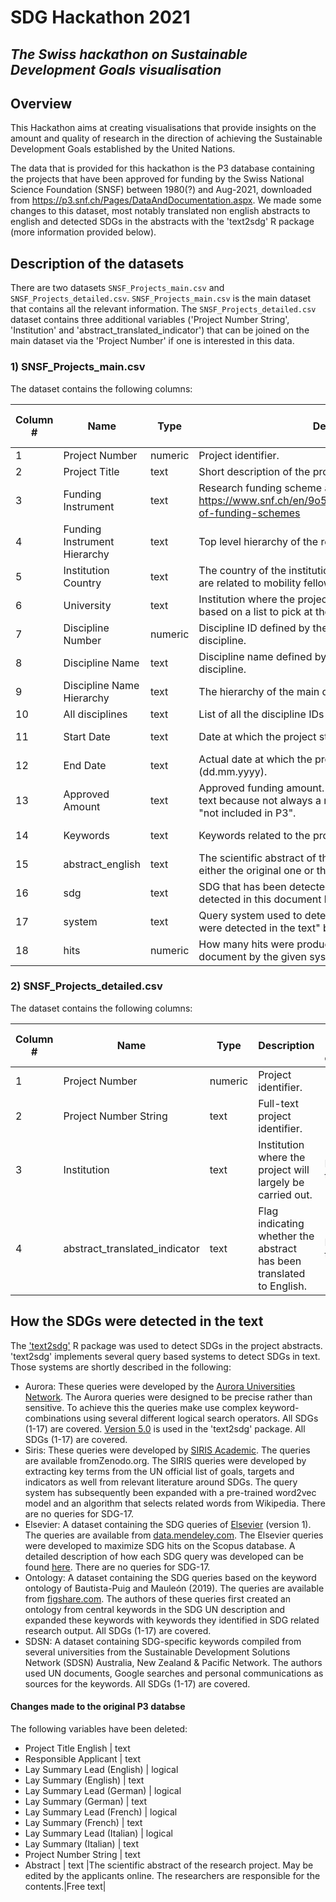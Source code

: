 # SDG Hackathon 2021
## _The Swiss hackathon on Sustainable Development Goals visualisation_

## Overview
This Hackathon aims at creating visualisations that provide insights on the amount and quality of research in the direction of achieving the Sustainable Development Goals established by the United Nations.

The data that is provided for this hackathon is the P3 database containing the projects that have been approved for funding by the Swiss National Science Foundation (SNSF) between 1980(?) and Aug-2021, downloaded from https://p3.snf.ch/Pages/DataAndDocumentation.aspx. We made some changes to this dataset, most notably translated non english abstracts to english and detected SDGs in the abstracts with the 'text2sdg' R package (more information provided below). 

## Description of the datasets
There are two datasets `SNSF_Projects_main.csv` and `SNSF_Projects_detailed.csv`. `SNSF_Projects_main.csv` is the main dataset that contains all the relevant information. The `SNSF_Projects_detailed.csv` dataset contains three additional variables ('Project Number String', 'Institution' and 'abstract_translated_indicator') that can be joined on the main dataset via the 'Project Number' if one is interested in this data. 

### 1) SNSF_Projects_main.csv
The dataset contains the following columns:

|Column #|Name|Type|Description|Type of entry|
| ------ | ------ | ------ | ------ | ------ |
|1| Project Number | numeric |Project identifier.||
|2| Project Title | text |Short description of the project.||
|3| Funding Instrument | text |Research funding scheme as defined by https://www.snf.ch/en/9o5ezhuSlHENVQxr/page/overview-of-funding-schemes||
|4| Funding Instrument Hierarchy | text |Top level hierarchy of the research funding scheme.||
|5| Institution Country | text |The country of the institution. Most international locations are related to mobility fellowships.|List|
|6| University | text |Institution where the project will largely be carried out, based on a list to pick at the moment of the application.|List|
|7| Discipline Number | numeric |Discipline ID defined by the SNSF. Defined for the main discipline.|List|
|8| Discipline Name | text |Discipline name defined by the SNSF. Defined for the main discipline.|List|
|9| Discipline Name Hierarchy | text |The hierarchy of the main discipline.||
|10| All disciplines | text |List of all the discipline IDs involved in the project.||
|11| Start Date | text |Date at which the project starts (dd.mm.yyyy).|Free text|
|12| End Date | text |Actual date at which the project ends. Updated if necessary (dd.mm.yyyy).|Free text|
|13| Approved Amount | text |Approved funding amount. Updated if modified. Format is text because not always a number is stored. Ex: it may say "not included in P3".||
|14| Keywords | text |Keywords related to the project.|Free text|
|15| abstract_english| text | The scientific abstract of the research project in English, either the original one or the translated one.|Free text|
|16| sdg | text | SDG that has been detected, NA if no SDG has been detected in this document by the given system ||
|17| system | text | Query system used to detect SDG (see "How the SDGs were detected in the text" below) ||
|18| hits | numeric | How many hits were produced for a given SDG for the given document by the given system ||



### 2) SNSF_Projects_detailed.csv
The dataset contains the following columns:

|Column #|Name|Type|Description|Type of entry|
| ------ | ------ | ------ | ------ | ------ |
|1| Project Number | numeric |Project identifier.||
|2| Project Number String | text |Full-text project identifier.||
|3| Institution | text |Institution where the project will largely be carried out.|Free text|
|4| abstract_translated_indicator| text |Flag indicating whether the abstract has been translated to English.|Free text|



## How the SDGs were detected in the text
The ['text2sdg'](https://github.com/dwulff/text2sdg) R package was used to detect SDGs in the project abstracts. 'text2sdg' implements several query based systems to detect SDGs in text. Those systems are shortly described in the following:
* Aurora: These queries were developed by the [Aurora Universities Network](https://aurora-network.global/activity/sustainability/). The Aurora queries were designed to be precise rather than sensitive. To achieve this the queries make use complex keyword-combinations using several different logical search operators. All SDGs (1-17) are covered. [Version 5.0](https://github.com/Aurora-Network-Global/sdg-queries) is used in the 'text2sdg' package. All SDGs (1-17) are covered.
* Siris: These queries were developed by [SIRIS Academic](http://www.sirislab.com/lab/sdg-research-mapping/). The queries are available fromZenodo.org. The SIRIS queries were developed by extracting key terms from the UN official list of goals, targets and indicators as well from relevant literature around SDGs. The query system has subsequently been expanded with a pre-trained word2vec model and an algorithm that selects related words from Wikipedia. There are no queries for SDG-17.
* Elsevier: A dataset containing the SDG queries of [Elsevier](https://www.elsevier.com/connect/sdg-report) (version 1). The queries are available from [data.mendeley.com](https://data.mendeley.com/datasets/87txkw7khs/1). The Elsevier queries were developed to maximize SDG hits on the Scopus database. A detailed description of how each SDG query was developed can be found [here](https://elsevier.digitalcommonsdata.com/datasets/87txkw7khs/1). There are no queries for SDG-17.
* Ontology: A dataset containing the SDG queries based on the keyword ontology of Bautista-Puig and Mauleón (2019). The queries are available from [figshare.com](https://figshare.com/articles/dataset/SDG_ontology/11106113/1). The authors of these queries first created an ontology from central keywords in the SDG UN description and expanded these keywords with keywords they identified in SDG related research output. All SDGs (1-17) are covered.
* SDSN: A dataset containing SDG-specific keywords compiled from several universities from the Sustainable Development Solutions Network (SDSN) Australia, New Zealand & Pacific Network. The authors used UN documents, Google searches and personal communications as sources for the keywords. All SDGs (1-17) are covered.


#### Changes made to the original P3 databse
The following variables have been deleted:
* Project Title English | text 
* Responsible Applicant | text 
* Lay Summary Lead (English) | logical 
* Lay Summary (English) | text 
* Lay Summary  Lead (German) | logical 
* Lay Summary (German) | text 
* Lay Summary Lead (French) | logical 
* Lay Summary (French) | text 
* Lay Summary Lead (Italian) | logical 
* Lay Summary (Italian) | text 
* Project Number String | text
* Abstract | text |The scientific abstract of the research project. May be edited by the applicants online. The researchers are responsible for the contents.|Free text|

